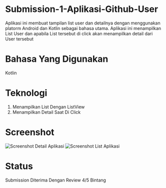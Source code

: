 # Submission-1-Aplikasi-Github-User
Aplikasi ini membuat tampilan list user dan detailnya dengan menggunakan platorm Android dan Kotlin sebagai bahasa utama.
Aplikasi ini menampilkan List User dan apabila List tersebut di click akan menampilkan detail dari User tersebut

# Bahasa Yang Digunakan
Kotlin

# Teknologi
1. Menampilkan List Dengan ListView
2. Menampilkan Detail Saat Di Click

# Screenshot
![Screenshot Detail Aplikasi](https://user-images.githubusercontent.com/42925072/86020813-96e69580-ba52-11ea-8269-24b7aef93811.PNG)
![Screenshot List Aplikasi](https://user-images.githubusercontent.com/42925072/86020822-99e18600-ba52-11ea-8ef3-183074f98eb6.PNG)

# Status
Submission Diterima Dengan Review 4/5 Bintang
